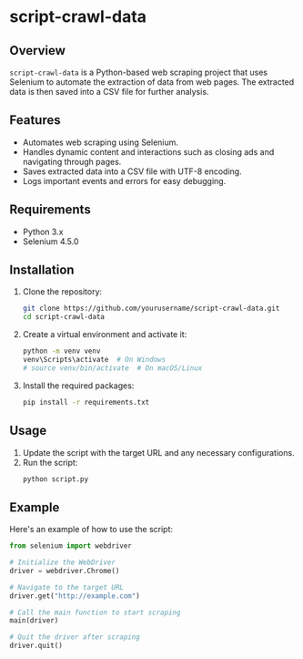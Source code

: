 # script-crawl-data

## Overview
`script-crawl-data` is a Python-based web scraping project that uses Selenium to automate the extraction of data from web pages. The extracted data is then saved into a CSV file for further analysis.

## Features
- Automates web scraping using Selenium.
- Handles dynamic content and interactions such as closing ads and navigating through pages.
- Saves extracted data into a CSV file with UTF-8 encoding.
- Logs important events and errors for easy debugging.

## Requirements
- Python 3.x
- Selenium 4.5.0

## Installation
1. Clone the repository:
    ```sh
    git clone https://github.com/yourusername/script-crawl-data.git
    cd script-crawl-data
    ```

2. Create a virtual environment and activate it:
    ```sh
    python -m venv venv
    venv\Scripts\activate  # On Windows
    # source venv/bin/activate  # On macOS/Linux
    ```

3. Install the required packages:
    ```sh
    pip install -r requirements.txt
    ```

## Usage
1. Update the script with the target URL and any necessary configurations.
2. Run the script:
    ```sh
    python script.py
    ```

## Example
Here's an example of how to use the script:

```python
from selenium import webdriver

# Initialize the WebDriver
driver = webdriver.Chrome()

# Navigate to the target URL
driver.get("http://example.com")

# Call the main function to start scraping
main(driver)

# Quit the driver after scraping
driver.quit()